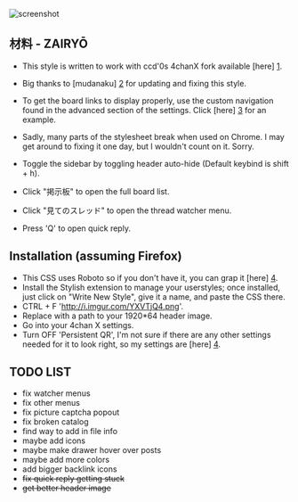 ![screenshot](https://raw.githubusercontent.com/commit-sudoku/zairyou/master/screenshot.png)

材料 - ZAIRYŌ
-----------

* This style is written to work with ccd'0s 4chanX fork available [here] [1].

* Big thanks to [mudanaku] [2] for updating and fixing this style.

* To get the board links to display properly, use the custom navigation found in the advanced section of the settings. Click [here] [3] for an example.

* Sadly, many parts of the stylesheet break when used on Chrome. I may get around to fixing it one day, but I wouldn't count on it. Sorry.

* Toggle the sidebar by toggling header auto-hide (Default keybind is shift + h).

* Click "掲示板" to open the full board list.

* Click "見てのスレッド" to open the thread watcher menu.

* Press 'Q' to open quick reply.

Installation (assuming Firefox)
-------------------------------

* This CSS uses Roboto so if you don't have it, you can grap it [here] [4].
* Install the Stylish extension to manage your userstyles; once installed, just click on "Write New Style", give it a name, and paste the CSS there.
* CTRL + F 'http://i.imgur.com/YXVTjQ4.png'.
* Replace with a path to your 1920*64 header image.
* Go into your 4chan X settings.
* Turn OFF 'Persistent QR', I'm not sure if there are any other settings needed for it to look right, so my settings are [here] [4].

TODO LIST
-------------------------------
* fix watcher menus
* fix other menus
* fix picture captcha popout
* fix broken catalog
* find way to add in file info
* maybe add icons
* maybe make drawer hover over posts
* maybe add more colors
* add bigger backlink icons
* ~~fix quick reply getting stuck~~
* ~~get better header image~~

[1]: https://github.com/ccd0/4chan-x
[2]: https://github.com/mudanaku/
[3]: http://i.imgur.com/opfVRLw.png
[4]: http://material-design.storage.googleapis.com/downloads/RobotoTTF.zip
[5]: http://i.imgur.com/x970AkQ.png
